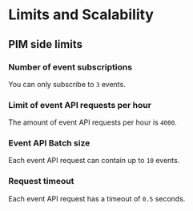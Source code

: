 # Limits and Scalability

## PIM side limits

### Number of event subscriptions

You can only subscribe to `3` events. 

### Limit of event API requests per hour

The amount of event API requests per hour is `4000`.

### Event API Batch size

Each event API request can contain up to `10` events. 

### Request timeout

Each event API request has a timeout of `0.5` seconds. 
